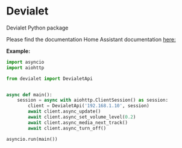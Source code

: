 # Devialet
Devialet Python package

Please find the documentation Home Assistant documentation [here:](https://www.home-assistant.io/integrations/devialet)

**Example:**

```python
import asyncio
import aiohttp

from devialet import DevialetApi


async def main():
    session = async with aiohttp.ClientSession() as session:
        client = DevialetApi('192.168.1.10', session)
        await client.async_update()
        await client.async_set_volume_level(0.2)
        await client.async_media_next_track()
        await client.async_turn_off()

asyncio.run(main())

```